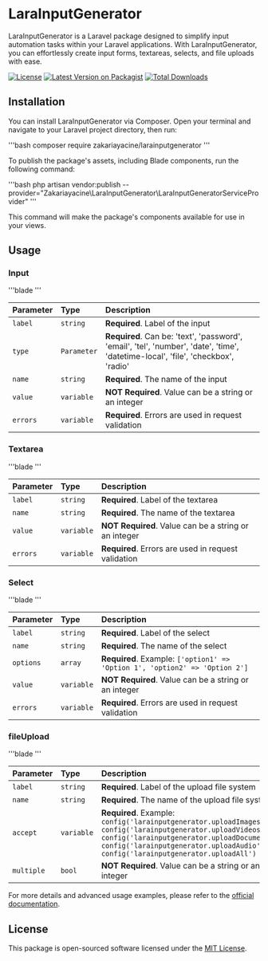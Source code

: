 # LaraInputGenerator

LaraInputGenerator is a Laravel package designed to simplify input automation tasks within your Laravel applications. With LaraInputGenerator, you can effortlessly create input forms, textareas, selects, and file uploads with ease.

[![License](https://img.shields.io/badge/license-MIT-blue.svg)](https://github.com/zakariayacine/larainputgenerator/blob/main/LICENSE)
[![Latest Version on Packagist](https://img.shields.io/packagist/v/zakariayacine/larainputgenerator)](https://packagist.org/packages/zakariayacine/larainputgenerator)
[![Total Downloads](https://img.shields.io/packagist/dt/zakariayacine/larainputgenerator)](https://packagist.org/packages/zakariayacine/larainputgenerator)

## Installation

You can install LaraInputGenerator via Composer. Open your terminal and navigate to your Laravel project directory, then run:

'''bash
composer require zakariayacine/larainputgenerator
'''

To publish the package's assets, including Blade components, run the following command:

'''bash
php artisan vendor:publish --provider="Zakariayacine\LaraInputGenerator\LaraInputGeneratorServiceProvider"
'''

This command will make the package's components available for use in your views.

## Usage

### Input

'''blade
<x-InputField
    label="informations of the input"
    type="text"
    name="name of the input"
    :value="$var"
    :errors="$errors"
/>
'''

| Parameter | Type     | Description                |
| :-------- | :------- | :------------------------- |
| `label`   | `string` | **Required**. Label of the input |
| `type`    | `Parameter` | **Required**. Can be: 'text', 'password', 'email', 'tel', 'number', 'date', 'time', 'datetime-local', 'file', 'checkbox', 'radio' |
| `name`    | `string` | **Required**. The name of the input |
| `value`   | `variable` | **NOT Required**. Value can be a string or an integer |
| `errors`  | `variable` | **Required**. Errors are used in request validation |

### Textarea

'''blade
<x-textarea
    name="description"
    label="Description"
    :value="$description"
    :errors="$errors"
/>
'''

| Parameter | Type     | Description                |
| :-------- | :------- | :------------------------- |
| `label`   | `string` | **Required**. Label of the textarea |
| `name`    | `string` | **Required**. The name of the textarea |
| `value`   | `variable` | **NOT Required**. Value can be a string or an integer |
| `errors`  | `variable` | **Required**. Errors are used in request validation |

### Select

'''blade
<x-select
    name="test"
    label="select test"
    :options="$options"
    :value="$selectedValue"
    :errors="$errors"
/>
'''

| Parameter | Type     | Description                |
| :-------- | :------- | :------------------------- |
| `label`   | `string` | **Required**. Label of the select |
| `name`    | `string` | **Required**. The name of the select |
| `options` | `array` | **Required**. Example: `['option1' => 'Option 1', 'option2' => 'Option 2']` |
| `value`   | `variable` | **NOT Required**. Value can be a string or an integer |
| `errors`  | `variable` | **Required**. Errors are used in request validation |

### fileUpload

'''blade
<x-fileUpload
    name="tests"
    label="selects test"
    :accept="config('larainputgenerator.upload**see example**')"
    :multiple=true
/>
'''

| Parameter | Type     | Description                |
| :-------- | :------- | :------------------------- |
| `label`   | `string` | **Required**. Label of the upload file system |
| `name`    | `string` | **Required**. The name of the upload file system |
| `accept`  | `variable` | **Required**. Example: `config('larainputgenerator.uploadImages'), config('larainputgenerator.uploadVideos'), config('larainputgenerator.uploadDocuments'), config('larainputgenerator.uploadAudio'), config('larainputgenerator.uploadAll')` |
| `multiple`| `bool`   | **NOT Required**. Value can be a string or an integer |

For more details and advanced usage examples, please refer to the [official documentation](https://github.com/zakariayacine/larainputgenerator).

## License

This package is open-sourced software licensed under the [MIT License](LICENSE).
